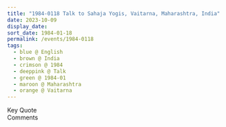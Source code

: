 ```yaml
---
title: "1984-0118 Talk to Sahaja Yogis, Vaitarna, Maharashtra, India"
date: 2023-10-09
display_date: 
sort_date: 1984-01-18
permalink: /events/1984-0118
tags:
  - blue @ English
  - brown @ India
  - crimson @ 1984
  - deeppink @ Talk
  - green @ 1984-01
  - maroon @ Maharashtra
  - orange @ Vaitarna
---
```


<wave-list>
  <list-title color="green" width="75">Key Quote</list-title>
  <list-item color="BlanchedAlmond"  width="200"></list-item>
  <list-item color="Lavender"></list-item>
  <list-item color="BlanchedAlmond"></list-item>
</wave-list>

<br>

<wave-list>
  <list-title color="green" width="75">Comments</list-title>
  <list-item color="BlanchedAlmond"  width="200"></list-item>
  <list-item color="Lavender"></list-item>
  <list-item color="BlanchedAlmond"></list-item>
</wave-list>